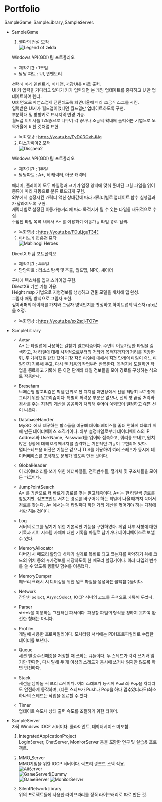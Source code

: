 # Portfolio
  SampleGame, SampleLibrary, SampleServer.

* SampleGame  
  
  1. 젤다의 전설 모작   
  ![Legend of zelda](./SampleGame/LegendOfZelda/PlayScreenshot.jpg)   
  
  Windows API(GDI) 팀 포트폴리오   
   
    - 제작기간 : 1주일   
    - 담당 파트 : UI, 인벤토리   
  
  선택에 따라 인벤토리, 미니맵, 저장UI를 따로 출력.   
  UI 키 입력을 기다리고 있다가 키가 입력되면 본 게임 업데이트를 중지하고 UI만 업데이트하여 렌더.   
  UI화면으로 자연스럽게 전환되도록 화면비율에 따라 조금씩 스크롤 시킴.   
  입력받은 UI키가 월드맵이었다면 월드맵만 업데이트하도록 구현.   
  부분확대 및 방향키로 표시지역 변경 가능.   
  월드맵 이미지를 128층으로 나누어 각 층마다 조금씩 확대해 출력하는 기법으로 오목거울에 비친 것처럼 표현.   
   
    - 녹화영상 : https://youtu.be/FyDCROxhJNg   
   
  2. 디스가이아2 모작   
  ![Disgaea2](./SampleGame/Disgaea2/PlayScreenshot.jpg)   
   
  Windows API(GDI) 팀 포트폴리오   
   
    - 제작기간 : 1주일   
    - 담당파트 : A*, 적 캐릭터, 아군 캐릭터   
   
  에너미, 플레이어 모두 파일명과 크기가 일정 양식에 맞춰 준비된 그림 파일을 읽어 종류에 따라 자동으로 분류 로드되게 구현.   
  외부에서 설정시킨 캐릭터 액션 상태값에 따라 캐릭터별로 업데이트 함수 실행결과가 달라지도록 구현.   
  캐릭터별로 설정된 이동가능거리에 따라 목적지가 될 수 있는 타일을 재귀적으로 수집.   
  수집된 타일 목록 내에서 A* 를 이용하여 이동가능 타일 경로 검색.   
   
    - 녹화영상 : https://youtu.be/FDuLjguT34E     
   
  3. 마비노기 영웅전 모작   
  ![Mabinogi Heroes](./SampleGame/MabinogiHeroes/PlayScreenshot.jpg)   
   
  DirectX 9 팀 포트폴리오   
   
    - 제작기간 : 4주일   
    - 담당파트 : 리소스 탐색 및 추출, 월드맵, NPC, 셰이더   
   
  구체에 텍스쳐를 입혀 스카이맵 구현.   
  DirectX9 기본 기능 이용.   
  Height map 기법으로 지형정보를 생성하고 건물 모델을 배치해 맵 완성.   
  그림자 매핑 방식으로 그림자 표현.   
  깊이버퍼의 데이터를 가져와 그림자 영역인지를 판정하고 하이트맵의 텍스쳐 rgb값을 조정.   
   
    - 녹화영상 : https://youtu.be/sx2sdj-TO7w   
  
* SampleLibrary   
  
  - Astar   
  A* 는 타일맵에 사용하는 길찾기 알고리즘이다. 주변의 이동가능한 타일을 검색하고, 각 타일에 대해 시작점으로부터의 거리와 목적지까지의 거리를 저장한 뒤, 두 거리값을 합한 값이 가장 작은 타일에 대해서 직전 단계의 타일이 어느 타일인지 기록해 두고, 다시 맨 처음의 작업부터 반복한다. 목적지에 도달하면 작업을 종료하고 기록해 둔 이전 단계의 타일 정보들을 모아 경로를 구성하는 식으로 작동한다.   
   
  - Breseham   
  브레슨햄 알고리즘은 픽셀 단위로 된 디지털 화면상에서 선을 적당히 보기좋게 그리기 위한 알고리즘이다. 특별히 어려운 부분은 없으나, 선의 양 끝점 처리와 경사를 주는 지점의 계산을 꼼꼼하게 처리해 주어야 예외없이 일정하고 예쁜 선이 나온다.   
  
  - DatabaseHandler   
  MySQL에서 제공하는 함수들을 이용해 데이터베이스를 좀더 편하게 다루기 위해 만든 데이터베이스 조작기이다. 외부 설정파일로부터 데이터베이스의 IP Address와 UserName, Password를 읽어와 접속하고, 쿼리를 보내고, 원치 않은 상황에 대해 오류메세지를 출력하는 기본적인 기능이 구현되어 있다.   
  멀티스레드용 버전은 기능은 같으나 TLS를 이용하여 여러 스레드가 동시에 데이터베이스를 조작해도 문제가 없도록 만든 것이다.   
   
  - GlobalHeader   
  이 라이브러리를 쓰기 위한 헤더파일들, 전역변수들, 열거체 및 구조체들을 모아둔 파트이다.   
   
  - JumpPointSearch   
  A* 를 기반으로 더 빠르게 경로를 찾는 알고리즘이다. A* 는 한 타일씩 경로를 찾았지만, 점프포인트 서치는 경로를 바꾸어야 하는 타일이 나올 때까지 묶어서 경로를 찾는다. A* 에서는 매 타일마다 하던 거리 계산을 꺾어가야 하는 지점에서만 하는 것이다.   
   
  - Log   
  서버의 로그를 남기기 위한 기본적인 기능을 구현하였다. 게임 내부 사항에 대한 기록과 서버 시스템 자체에 대한 기록을 파일로 남기거나 데이터베이스로 보낼 수 있다.   
   
  - MemoryAllocator   
  디버깅 시 메모리 할당과 해제가 실제로 똑바로 되고 있는지를 파악하기 위해 코드의 위치 등의 부가정보를 저장하도록 한 메모리 할당기이다. 여러 타입의 변수를 쓸 수 있도록 템플릿 함수를 이용했다.   
   
  - MemoryDumper   
  메모리 크래시 시 디버깅을 위한 덤프 파일을 생성하는 콜백함수들이다.   
   
  - Network   
  간단한 select, AsyncSelect, IOCP 서버의 코드를 주석으로 기록해 두었다.   
   
  - Parser   
  strtok을 이용하는 고전적인 파서이다. 파싱할 파일의 형식을 정하지 못하여 완전한 형태는 아니다.   

  - Profiler   
  개발에 사용한 프로파일러이다. 모니터링 서버에는 PDH프로파일러로 수집한 데이터를 보낸다.   
   
  - Queue   
  세션 별 송수신패킷을 저장할 때 쓰이는 큐들이다. 두 스레드가 각각 쓰기와 읽기만 한다면, 다시 말해 두 개 이상의 스레드가 동시에 쓰거나 읽지만 않도록 하면 안전하다.   
   
  - Stack   
  세션을 담아둘 락 프리 스택이다. 여러 스레드가 동시에 Push와 Pop을 하더라도 안전하게 동작하며, (다른 스레드가 Push나 Pop을 하다 멈추었더라도)최소 하나의 스레드는 작업을 완료할 수 있다.   
   
  - Timer   
  업데이트 속도나 상태 출력 속도를 조절하기 위한 타이머.   
   
* SampleServer   
  자작 Windows IOCP 서버이다. 클라이언트, 데이터베이스 미포함.   
   
  1. IntegratedApplicationProject   
  LoginServer, ChatServer, MonitorServer 등을 포함한 연구 및 실습용 프로젝트.   
   
  2. MMO_Server   
  MMO게임을 위한 IOCP 서버이다. 락프리 링크드 스택 적용.   
  ![AllServer](./SampleServer/TestingEXE/AllServer.png)   
  ![GameServer&Dummy](./SampleServer/TestingEXE/GameServer&Dummy.png)   
  ![GameServer](./SampleServer/TestingEXE/GameServer.png) ![MonitorServer](./SampleServer/TestingEXE/MonitorServer.png)   
   
  3. SilentNetworkLibrary   
  위의 프로젝트들에 사용한 라이브러리를 정적 라이브러리로 따로 만든 것.
